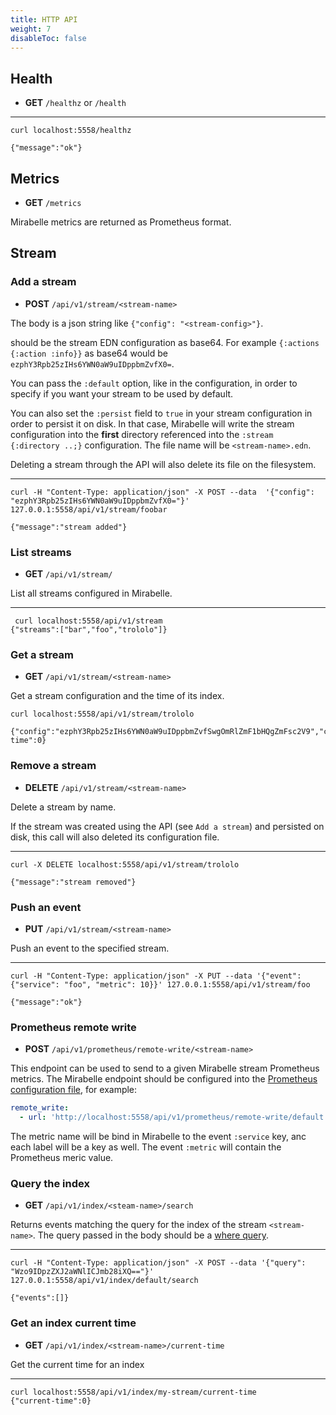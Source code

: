 ```yaml
---
title: HTTP API
weight: 7
disableToc: false
---
```


## Health

- **GET** `/healthz` or `/health`

---

```
curl localhost:5558/healthz

{"message":"ok"}
```

## Metrics

- **GET** `/metrics`

Mirabelle metrics are returned as Prometheus format.

## Stream

### Add a stream

- **POST** `/api/v1/stream/<stream-name>`

The body is a json string like `{"config": "<stream-config>"}`.

<stream-config> should be the stream EDN configuration as base64. For example `{:actions {:action :info}}` as base64 would be `ezphY3Rpb25zIHs6YWN0aW9uIDppbmZvfX0=`.

You can pass the `:default` option, like in the configuration, in order to specify if you want your stream to be used by default.

You can also set the `:persist` field to `true` in your stream configuration in order to persist it on disk.
In that case, Mirabelle will write the stream configuration into the **first** directory referenced into the `:stream {:directory ..;}` configuration. The file name will be `<stream-name>.edn`.

Deleting a stream through the API will also delete its file on the filesystem.

---

```
curl -H "Content-Type: application/json" -X POST --data  '{"config": "ezphY3Rpb25zIHs6YWN0aW9uIDppbmZvfX0="}' 127.0.0.1:5558/api/v1/stream/foobar

{"message":"stream added"}
```

### List streams

- **GET** `/api/v1/stream/`

List all streams configured in Mirabelle.

---

```
 curl localhost:5558/api/v1/stream
{"streams":["bar","foo","trololo"]}
```

### Get a stream

- **GET** `/api/v1/stream/<stream-name>`

Get a stream configuration and the time of its index.

```
curl localhost:5558/api/v1/stream/trololo

{"config":"ezphY3Rpb25zIHs6YWN0aW9uIDppbmZvfSwgOmRlZmF1bHQgZmFsc2V9","current-time":0}
```

### Remove a stream

- **DELETE** `/api/v1/stream/<stream-name>`

Delete a stream by name.

If the stream was created using the API (see `Add a stream`) and persisted on disk, this call will also deleted its configuration file.

---

```
curl -X DELETE localhost:5558/api/v1/stream/trololo

{"message":"stream removed"}
```

### Push an event

- **PUT** `/api/v1/stream/<stream-name>`

Push an event to the specified stream.

---

```
curl -H "Content-Type: application/json" -X PUT --data '{"event": {"service": "foo", "metric": 10}}' 127.0.0.1:5558/api/v1/stream/foo

{"message":"ok"}
```

### Prometheus remote write

- **POST** `/api/v1/prometheus/remote-write/<stream-name>`

This endpoint can be used to send to a given Mirabelle stream Prometheus metrics. The Mirabelle endpoint should be configured into the [Prometheus configuration file](https://prometheus.io/docs/prometheus/latest/configuration/configuration/), for example:

```yaml
remote_write:
  - url: 'http://localhost:5558/api/v1/prometheus/remote-write/default'
```

The metric name will be bind in Mirabelle to the event `:service` key, anc each label will be a key as well. The event `:metric` will contain the Prometheus meric value.

### Query the index

- **GET** `/api/v1/index/<steam-name>/search`

Returns events matching the query for the index of the stream `<stream-name>`. The query passed in the body should be a [where query](/howto/stream/#filtering-events).

---

```
curl -H "Content-Type: application/json" -X POST --data '{"query": "Wzo9IDpzZXJ2aWNlICJmb28iXQ=="}' 127.0.0.1:5558/api/v1/index/default/search

{"events":[]}
```

### Get an index current time

- **GET** `/api/v1/index/<stream-name>/current-time`

Get the current time for an index

---

```
curl localhost:5558/api/v1/index/my-stream/current-time
{"current-time":0}
```
